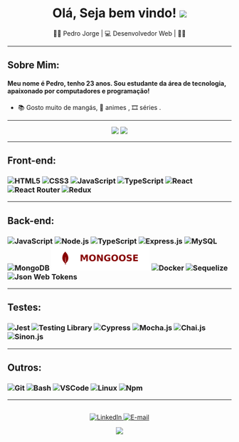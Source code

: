 <div>
  <div align="center">
    <h1>Olá, Seja bem vindo!
      <a 
        href="https://hemant.codes">
      </a> 
      <img 
        src="https://media.giphy.com/media/hvRJCLFzcasrR4ia7z/giphy.gif" 
        width="25px"
      > 
    </h1>
  </div>
  <div align="center"> 👨‍💻 Pedro Jorge | 💻 Desenvolvedor Web | 👨‍💻 </h3></div>  
</div>

---

## Sobre Mim:

  <p align="center">
    <h4> Meu nome é Pedro, tenho 23 anos. Sou estudante da área de tecnologia, apaixonado por computadores e programação!</h4>
  </p>

- 📚 Gosto muito de mangás, 🌠 animes , 🎞 séries .

---

  </div>

  <div align="center">
    <img height="180em" src="https://github-readme-stats.vercel.app/api?username=PedroJoMa&show_icons=true&theme=dark&include_all_commits=true&count_private=true"/>
    <img height="180em" src="https://github-readme-stats.vercel.app/api/top-langs/?username=PedroJoMa&layout=compact&langs_count=10&theme=dark"/>

  </div>

---

## Front-end:

<h3 align="left">
  <img src = "https://img.shields.io/badge/HTML5-E34F26?style=for-the-badge&logo=html5&logoColor=white"
  alt = "HTML5" />
  <img src = "https://img.shields.io/badge/CSS3-1572B6?style=for-the-badge&logo=css3&logoColor=white"
  alt = "CSS3" />
  <img src = "https://img.shields.io/badge/JavaScript-F7DF1E?style=for-the-badge&logo=javascript&logoColor=black"
  alt = "JavaScript" />
  <img src = "https://img.shields.io/badge/TypeScript-007ACC?style=for-the-badge&logo=typescript&logoColor=white"
  alt = "TypeScript" />
  <img src = "https://img.shields.io/badge/React-20232A?style=for-the-badge&logo=react&logoColor=61DAFB"
  alt = "React" />
  <img src = "https://img.shields.io/badge/React_Router-CA4245?style=for-the-badge&logo=react-router&logoColor=white"
  alt = "React Router" />
  <img src = "https://img.shields.io/badge/Redux-593D88?style=for-the-badge&logo=redux&logoColor=white"
  alt = "Redux" />
</h3>

---

## Back-end:

<h3 align="left">
  <img src = "https://img.shields.io/badge/JavaScript-F7DF1E?style=for-the-badge&logo=javascript&logoColor=black"
  alt = "JavaScript"/>
  <img src = "https://img.shields.io/badge/Node.js-43853D?style=for-the-badge&logo=node.js&logoColor=white"
  alt = "Node.js" />
  <img src = "https://img.shields.io/badge/TypeScript-007ACC?style=for-the-badge&logo=typescript&logoColor=white"
  alt = "TypeScript" />
  <img src = "https://img.shields.io/badge/Express.js-404D59?style=for-the-badge"
  alt = "Express.js" />
  <img src = "https://img.shields.io/badge/MySQL-00000F?style=for-the-badge&logo=mysql&logoColor=white"
  alt = "MySQL" />
  <img src = "https://img.shields.io/badge/MongoDB-4EA94B?style=for-the-badge&logo=mongodb&logoColor=white"
  alt = "MongoDB" />
  <img src = "./imagens/mongoose.svg"
  alt = "Mongoose" />
  <img src = "https://img.shields.io/badge/docker-%230db7ed.svg?style=for-the-badge&logo=docker&logoColor=white"
  alt = "Docker" />
  <img src = "https://img.shields.io/badge/sequelize-323330?style=for-the-badge&logo=sequelize&logoColor=blue"
  alt = "Sequelize" />
  <img src = "https://img.shields.io/badge/json%20web%20tokens-323330?style=for-the-badge&logo=json-web-tokens&logoColor=pink"
  alt = "Json Web Tokens" />
</h3>

---

## Testes:

<h3 align="left">
  <img src = "https://img.shields.io/badge/Jest-323330?style=for-the-badge&logo=Jest&logoColor=white"
  alt = "Jest" />
  <img src = "https://img.shields.io/badge/testing%20library-323330?style=for-the-badge&logo=testing-library&logoColor=red"
  alt = "Testing Library" />
  <img src = "https://img.shields.io/badge/-cypress-%23E5E5E5?style=for-the-badge&logo=cypress&logoColor=058a5e"
  alt = "Cypress" />
  <img src = "https://img.shields.io/badge/mocha.js-323330?style=for-the-badge&logo=mocha&logoColor=Brown"
  alt = "Mocha.js" />
  <img src = "https://img.shields.io/badge/chai.js-323330?style=for-the-badge&logo=chai&logoColor=red"
  alt = "Chai.js" />
  <img src = "https://img.shields.io/badge/sinon.js-323330?style=for-the-badge&logo=sinon"
  alt = "Sinon.js" />
</h3>

---

## Outros:

<h3 align="left">
  <img src = "https://img.shields.io/badge/GIT-E44C30?style=for-the-badge&logo=git&logoColor=whitee"
  alt = "Git" />
  <img src = "https://img.shields.io/badge/GNU%20Bash-4EAA25?style=for-the-badge&logo=GNU%20Bash&logoColor=white"
  alt = "Bash" />
  <img src="https://img.shields.io/badge/VSCODE-FDFFFC?style=for-the-badge&logo=visualstudiocode&logoColor=007ACC" 
  alt="VSCode"/>
  <img src="https://img.shields.io/badge/LINUX-FAC8CD?style=for-the-badge&logo=linux&logoColor=000000" alt="Linux"/>
  <img src="https://img.shields.io/badge/NPM-000000?style=for-the-badge&logo=npm&logoColor=D84727" alt="Npm"/>
</h3>

---

##

  <div align="center">
    <a 
      href="https://www.linkedin.com/in/pedro-jorge-machado-de-jesus-filho-dev/" 
      target="_blank" 
      rel="noopener noreferrer">
        <img 
        alt="LinkedIn" 
        title="LinkedIn" 
        src="https://img.shields.io/badge/LINKEDIN-0A66C2?style=for-the-badge&logo=linkedin&logoColor=FFFFFF" />
    </a>
    <a 
      href="mailto:pejomadejefi@gmail.com" 
      target="_blank" 
      rel="noopener noreferrer">
        <img 
          alt="E-mail" 
          title="E-mail" 
          src="https://img.shields.io/badge/EMAIL-EA4335?style=for-the-badge&logo=gmail&logoColor=FFFFFF" />
    </a>

![](https://visitor-badge.glitch.me/badge?page_id=PedroJoMa)

  </div>

</div>
